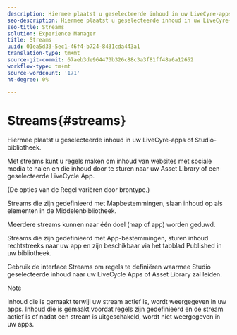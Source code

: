 ```yaml
---
description: Hiermee plaatst u geselecteerde inhoud in uw LiveCyre-apps of Studio-bibliotheek.
seo-description: Hiermee plaatst u geselecteerde inhoud in uw LiveCyre-apps of Studio-bibliotheek.
seo-title: Streams
solution: Experience Manager
title: Streams
uuid: 01ea5d33-5ec1-46f4-b724-8431cda443a1
translation-type: tm+mt
source-git-commit: 67aeb3de964473b326c88c3a3f81ff48a6a12652
workflow-type: tm+mt
source-wordcount: '171'
ht-degree: 0%

---
```



# Streams{#streams}

Hiermee plaatst u geselecteerde inhoud in uw LiveCyre-apps of Studio-bibliotheek.

Met streams kunt u regels maken om inhoud van websites met sociale media te halen en die inhoud door te sturen naar uw Asset Library of een geselecteerde LiveCycle App.

(De opties van de Regel variëren door brontype.)

Streams die zijn gedefinieerd met Mapbestemmingen, slaan inhoud op als elementen in de Middelenbibliotheek.

Meerdere streams kunnen naar één doel (map of app) worden geduwd.

Streams die zijn gedefinieerd met App-bestemmingen, sturen inhoud rechtstreeks naar uw app en zijn beschikbaar via het tabblad Published in uw bibliotheek.

Gebruik de interface Streams om regels te definiëren waarmee Studio geselecteerde inhoud naar uw LiveCycle Apps of Asset Library zal leiden.

>[!NOTE]
>
>Inhoud die is gemaakt terwijl uw stream actief is, wordt weergegeven in uw apps. Inhoud die is gemaakt voordat regels zijn gedefinieerd en de stream actief is of nadat een stream is uitgeschakeld, wordt niet weergegeven in uw apps.

